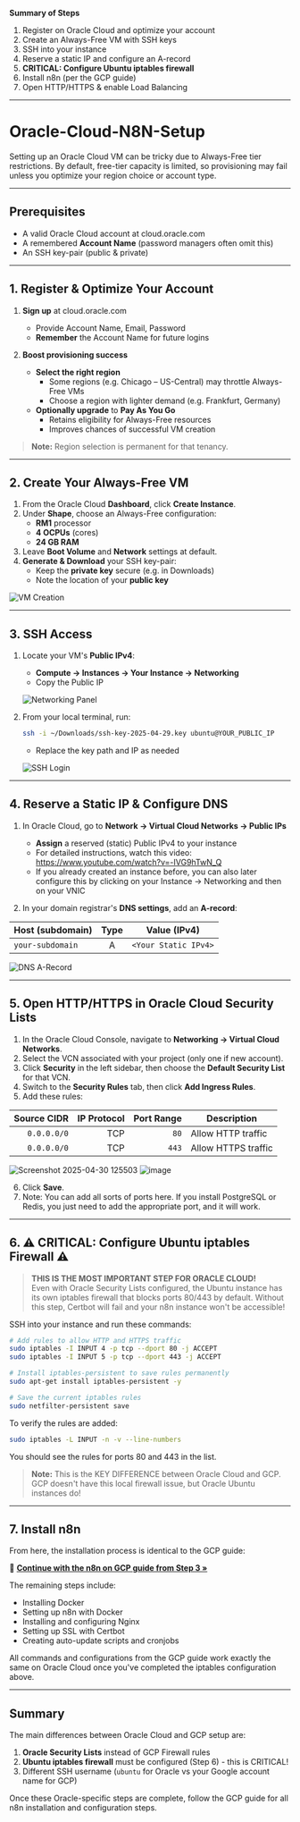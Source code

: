**Summary of Steps**  
1. Register on Oracle Cloud and optimize your account  
2. Create an Always-Free VM with SSH keys  
3. SSH into your instance  
4. Reserve a static IP and configure an A-record  
5. **CRITICAL: Configure Ubuntu iptables firewall**
6. Install n8n (per the GCP guide)  
7. Open HTTP/HTTPS & enable Load Balancing  

---

# Oracle-Cloud-N8N-Setup

Setting up an Oracle Cloud VM can be tricky due to Always-Free tier restrictions. By default, free-tier capacity is limited, so provisioning may fail unless you optimize your region choice or account type.

---

## Prerequisites

- A valid Oracle Cloud account at cloud.oracle.com  
- A remembered **Account Name** (password managers often omit this)  
- An SSH key-pair (public & private)  

---

## 1. Register & Optimize Your Account

1. **Sign up** at cloud.oracle.com  
   - Provide Account Name, Email, Password  
   - **Remember** the Account Name for future logins  

2. **Boost provisioning success**  
   - **Select the right region**  
     - Some regions (e.g. Chicago – US-Central) may throttle Always-Free VMs  
     - Choose a region with lighter demand (e.g. Frankfurt, Germany)  
   - **Optionally upgrade** to **Pay As You Go**  
     - Retains eligibility for Always-Free resources  
     - Improves chances of successful VM creation  

> **Note:** Region selection is permanent for that tenancy.

---

## 2. Create Your Always-Free VM

1. From the Oracle Cloud **Dashboard**, click **Create Instance**.  
2. Under **Shape**, choose an Always-Free configuration:  
   - **RM1** processor  
   - **4 OCPUs** (cores)  
   - **24 GB RAM**  
3. Leave **Boot Volume** and **Network** settings at default.  
4. **Generate & Download** your SSH key-pair:  
   - Keep the **private key** secure (e.g. in Downloads)  
   - Note the location of your **public key**  

![VM Creation](https://github.com/user-attachments/assets/eee9688f-eb67-4f61-9650-db0a171cde94)

---

## 3. SSH Access

1. Locate your VM's **Public IPv4**:  
   - **Compute → Instances → Your Instance → Networking**  
   - Copy the Public IP  

   ![Networking Panel](https://github.com/user-attachments/assets/fce460e8-6b9a-4c83-9b4d-4c64e0d07a74)

2. From your local terminal, run:  
   ```bash
   ssh -i ~/Downloads/ssh-key-2025-04-29.key ubuntu@YOUR_PUBLIC_IP
   ```  
   - Replace the key path and IP as needed  

   ![SSH Login](https://github.com/user-attachments/assets/0956a199-d477-4e33-92fd-653a16a74866)

---

## 4. Reserve a Static IP & Configure DNS

1. In Oracle Cloud, go to **Network → Virtual Cloud Networks → Public IPs**  
   - **Assign** a reserved (static) Public IPv4 to your instance  
   - For detailed instructions, watch this video: https://www.youtube.com/watch?v=-IVG9hTwN_Q
   - If you already created an instance before, you can also later configure this by clicking on your Instance → Networking and then on your VNIC

2. In your domain registrar's **DNS settings**, add an **A-record**:  

| Host (subdomain)  | Type | Value (IPv4)         |
|-------------------|:----:|----------------------|
| `your-subdomain`  | A    | `<Your Static IPv4>` |

![DNS A-Record](https://github.com/user-attachments/assets/8876b8eb-e8eb-4c9b-8d46-778efb358d13)

---

## 5. Open HTTP/HTTPS in Oracle Cloud Security Lists

1. In the Oracle Cloud Console, navigate to **Networking → Virtual Cloud Networks**.  
2. Select the VCN associated with your project (only one if new account).  
3. Click **Security** in the left sidebar, then choose the **Default Security List** for that VCN.  
4. Switch to the **Security Rules** tab, then click **Add Ingress Rules**.  
5. Add these rules:  

| Source CIDR   | IP Protocol | Port Range | Description         |
|-------------: |------------:|-----------:|---------------------|
| `0.0.0.0/0`   | TCP         | `80`       | Allow HTTP traffic  |
| `0.0.0.0/0`   | TCP         | `443`      | Allow HTTPS traffic |

![Screenshot 2025-04-30 125503](https://github.com/user-attachments/assets/4354a2e2-79d3-42fa-aa31-d40d3a8f1e3e)
![image](https://github.com/user-attachments/assets/d1c3dd0e-02ae-4f1d-be58-511cd9b76824)

6. Click **Save**.
7. Note: You can add all sorts of ports here. If you install PostgreSQL or Redis, you just need to add the appropriate port, and it will work.

---

## 6. ⚠️ CRITICAL: Configure Ubuntu iptables Firewall ⚠️

> **THIS IS THE MOST IMPORTANT STEP FOR ORACLE CLOUD!**  
> Even with Oracle Security Lists configured, the Ubuntu instance has its own iptables firewall that blocks ports 80/443 by default. Without this step, Certbot will fail and your n8n instance won't be accessible!

SSH into your instance and run these commands:

```bash
# Add rules to allow HTTP and HTTPS traffic
sudo iptables -I INPUT 4 -p tcp --dport 80 -j ACCEPT
sudo iptables -I INPUT 5 -p tcp --dport 443 -j ACCEPT

# Install iptables-persistent to save rules permanently
sudo apt-get install iptables-persistent -y

# Save the current iptables rules
sudo netfilter-persistent save
```

To verify the rules are added:
```bash
sudo iptables -L INPUT -n -v --line-numbers
```

You should see the rules for ports 80 and 443 in the list.

> **Note:** This is the KEY DIFFERENCE between Oracle Cloud and GCP. GCP doesn't have this local firewall issue, but Oracle Ubuntu instances do!

---

## 7. Install n8n

From here, the installation process is identical to the GCP guide:

🔗 **[Continue with the n8n on GCP guide from Step 3 »](https://github.com/JPresting/2---Self-Hosted-Infrastructure/tree/main/googlecloud-n8n-selfhost)**

The remaining steps include:
- Installing Docker
- Setting up n8n with Docker
- Installing and configuring Nginx
- Setting up SSL with Certbot
- Creating auto-update scripts and cronjobs

All commands and configurations from the GCP guide work exactly the same on Oracle Cloud once you've completed the iptables configuration above.

---

## Summary

The main differences between Oracle Cloud and GCP setup are:
1. **Oracle Security Lists** instead of GCP Firewall rules
2. **Ubuntu iptables firewall** must be configured (Step 6) - this is CRITICAL!
3. Different SSH username (`ubuntu` for Oracle vs your Google account name for GCP)

Once these Oracle-specific steps are complete, follow the GCP guide for all n8n installation and configuration steps.
